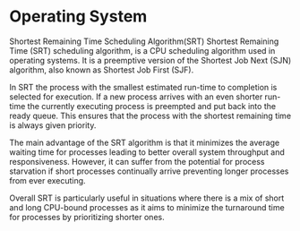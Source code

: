 # Operating System
Shortest Remaining Time Scheduling Algorithm(SRT)
Shortest Remaining Time (SRT) scheduling algorithm, is a CPU scheduling algorithm used in operating systems. It is a preemptive version of the Shortest Job Next (SJN) algorithm, also known as Shortest Job First (SJF).

In SRT the process with the smallest estimated run-time to completion is selected for execution. If a new process arrives with an even shorter run-time  the currently executing process is preempted and put back into the ready queue. This ensures that the process with the shortest remaining time is always given priority.

The main advantage of the SRT algorithm is that it minimizes the average waiting time for processes leading to better overall system throughput and responsiveness. However, it can suffer from the potential for process starvation if short processes continually arrive preventing longer processes from ever executing.

Overall SRT is particularly useful in situations where there is a mix of short and long CPU-bound processes as it aims to minimize the turnaround time for processes by prioritizing shorter ones.


